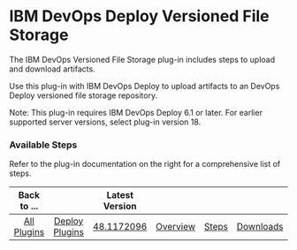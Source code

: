 
# IBM DevOps Deploy Versioned File Storage

The IBM DevOps Versioned File Storage plug-in includes steps to upload and download artifacts.

Use this plug-in with IBM DevOps Deploy to upload artifacts to an DevOps Deploy versioned file storage repository.

Note: This plug-in requires IBM DevOps Deploy 6.1 or later. For earlier supported server versions, select plug-in version 18.


### Available Steps

Refer to the plug-in documentation on the right for a comprehensive list of steps.



|          Back to ...          |                                |                                                          Latest Version                                                           ||||
|:-----------------------------:|:------------------------------:|:---------------------------------------------------------------------------------------------------------------------------------:| :---: | :---: | :---: |
| [All Plugins](../../index.md) | [Deploy Plugins](../README.md) | [48.1172096](https://raw.githubusercontent.com/UrbanCode/IBM-UCD-PLUGINS/main/files/UrbancodeVFS/ucd-UrbancodeVFS-48.1172096.zip) |[Overview](overview.md)|[Steps](steps.md)|[Downloads](downloads.md)|
